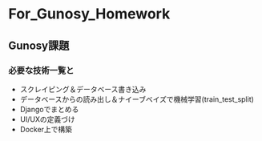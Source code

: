 # For_Gunosy_Homework
## Gunosy課題
### 必要な技術一覧と
- スクレイピング＆データベース書き込み
- データベースからの読み出し＆ナイーブベイズで機械学習(train_test_split)
- Djangoでまとめる
- UI/UXの定義づけ
- Docker上で構築
